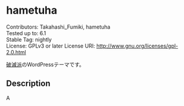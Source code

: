 # hametuha

Contributors: Takahashi_Fumiki, hametuha  
Tested up to: 6.1  
Stable Tag: nightly  
License: GPLv3 or later
License URI: http://www.gnu.org/licenses/gpl-2.0.html


[破滅派](https://hametuha.com)のWordPressテーマです。

## Description

A 
